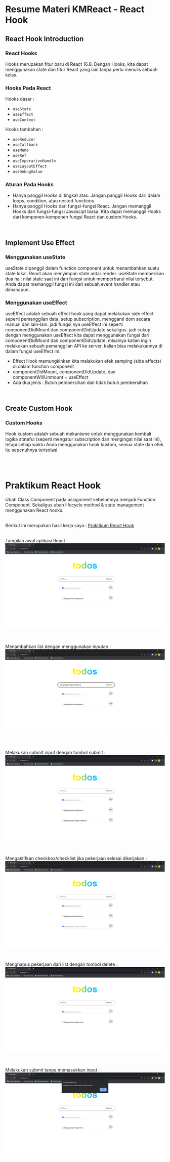 # Resume Materi KMReact - React Hook
## React Hook Introduction
### React Hooks
Hooks merupakan fitur baru di React 16.8. Dengan Hooks, kita dapat menggunakan state dan fitur React yang lain tanpa perlu menulis sebuah kelas.

### Hooks Pada React
Hooks dasar :
- `useState`
- `useEffect`
- `useContext`

Hooks tambahan :
- `useReducer`
- `useCallback`
- `useMemo`
- `useRef`
- `useImperativeHandle`
- `useLayoutEffect`
- `useDebugValue`

### Aturan Pada Hooks
- Hanya panggil Hooks di tingkat atas. Jangan panggil Hooks dari dalam loops, condition, atau nested functions.
- Hanya panggil Hooks dari fungsi-fungsi React. Jangan memanggil Hooks dari fungsi-fungsi Javascipt biasa. Kita dapat memanggil Hooks dari komponen-komponen fungsi React dan custom Hooks.

<br>

## Implement Use Effect
### Menggunakan useState
useState dipanggil dalam function component untuk menambahkan suatu state lokal. React akan menyimpan state antar render. useState memberikan dua hal: nilai state saat ini dan fungsi untuk memperbarui nilai tersebut. Anda dapat memanggil fungsi ini dari sebuah event handler atau dimanapun.

### Menggunakan useEffect
useEffect adalah sebuah effect hook yang dapat melakukan side effect seperti pemanggilan data, setup subscription, mengganti dom secara manual dan lain-lain. jadi fungsi nya useEffect ini seperti componentDidMount dan componentDidUpdate sekaligus. jadi cukup dengan menggunakan useEffect kita dapat menggunakan fungsi dari componentDidMount dan componentDidUpdate. misalnya kalian ingin melakukan sebuah pemanggilan API ke server, kalian bisa melakukannya di dalam fungsi useEffect ini.

- Effect Hook memungkinkan kita melakukan efek samping (side effects) di dalam function component
- componentDidMount, componentDidUpdate, dan componentWillUnmount = useEffect
- Ada dua jenis : Butuh pembersihan dan tidak butuh pembersihan

<br>

## Create Custom Hook
### Custom Hooks
Hook kustom adalah sebuah mekanisme untuk menggunakan kembali logika stateful (seperti mengatur subscription dan mengingat nilai saat ini), tetapi setiap waktu Anda menggunakan hook kustom, semua state dan efek itu sepenuhnya terisolasi.

<br><br>

# Praktikum React Hook
Ubah Class Component pada assignment sebelumnya menjadi Function Component. Sekaligus ubah lifecycle method & state management menggunakan React hooks.

<br> Berikut ini merupakan hasil kerja saya : [Praktikum React Hook](https://github.com/m-mustakim-surya/react_m-mustakim-surya/tree/14_React-Hook/14_React%20Hook/praktikum/reacthook)

<br> Tampilan awal aplikasi React :
<br> ![Tampilan-Awal](https://github.com/m-mustakim-surya/react_m-mustakim-surya/blob/14_React-Hook/14_React%20Hook/screenshots/01_Tampilan-Awal.PNG)

<br>

Menambahkan list dengan menggunakan inputan :
<br> ![Memasukkan-Input](https://github.com/m-mustakim-surya/react_m-mustakim-surya/blob/14_React-Hook/14_React%20Hook/screenshots/02_Memasukkan-Input.PNG)

<br>

Melakukan submit input dengan tombol submit :
<br> ![Submit-Input](https://github.com/m-mustakim-surya/react_m-mustakim-surya/blob/14_React-Hook/14_React%20Hook/screenshots/03_Submit-Input.PNG)

<br>

Mengaktifkan checkbox/checklist jika pekerjaan selesai dikerjakan :
<br> ![Checkbox-List](https://github.com/m-mustakim-surya/react_m-mustakim-surya/blob/14_React-Hook/14_React%20Hook/screenshots/04_Checkbox-List.PNG)

<br>

Menghapus pekerjaan dari list dengan tombol delete :
<br> ![Delete-List](https://github.com/m-mustakim-surya/react_m-mustakim-surya/blob/14_React-Hook/14_React%20Hook/screenshots/05_Delete-List.PNG)

<br>

Melakukan submit tanpa memasukkan input :
<br> ![Submit-Tanpa-Input](https://github.com/m-mustakim-surya/react_m-mustakim-surya/blob/14_React-Hook/14_React%20Hook/screenshots/06_Submit-Tanpa-Input.PNG)
